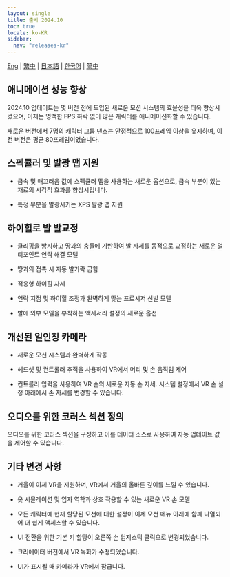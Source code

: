 ```yaml
---
layout: single
title: 출시 2024.10
toc: true
locale: ko-KR
sidebar:
  nav: "releases-kr"
---
```

[Eng](/dancexr/releases/2024.10) | [繁中](/tw/dancexr/releases/2024.10) | [日本語](/jp/dancexr/releases/2024.10) | [한국어](/kr/dancexr/releases/2024.10) | [简中](/zh/dancexr/releases/2024.10)

## 애니메이션 성능 향상

2024.10 업데이트는 몇 버전 전에 도입된 새로운 모션 시스템의 효율성을 더욱 향상시켰으며, 이제는 명백한 FPS 하락 없이 많은 캐릭터를 애니메이션화할 수 있습니다.

새로운 버전에서 7명의 캐릭터 그룹 댄스는 안정적으로 100프레임 이상을 유지하며, 이전 버전은 평균 80프레임이었습니다.


## 스펙큘러 및 발광 맵 지원

* 금속 및 매끄러움 값에 스펙큘러 맵을 사용하는 새로운 옵션으로, 금속 부분이 있는 재료의 시각적 효과를 향상시킵니다.

* 특정 부분을 발광시키는 XPS 발광 맵 지원


## 하이힐로 발 발교정

* 클리핑을 방지하고 땅과의 충돌에 기반하여 발 자세를 동적으로 교정하는 새로운 멀티포인트 연락 해결 모델

* 땅과의 접촉 시 자동 발가락 굽힘

* 적응형 하이힐 자세

* 연락 지점 및 하이힐 조정과 완벽하게 맞는 프로시저 신발 모델

* 발에 외부 모델을 부착하는 액세서리 설정의 새로운 옵션


## 개선된 일인칭 카메라

* 새로운 모션 시스템과 완벽하게 작동

* 헤드셋 및 컨트롤러 추적을 사용하여 VR에서 머리 및 손 움직임 제어

* 컨트롤러 입력을 사용하여 VR 손의 새로운 자동 손 자세. 시스템 설정에서 VR 손 설정 아래에서 손 자세를 변경할 수 있습니다.


## 오디오를 위한 코러스 섹션 정의

오디오를 위한 코러스 섹션을 구성하고 이를 데이터 소스로 사용하여 자동 업데이트 값을 제어할 수 있습니다.


## 기타 변경 사항

* 거울이 이제 VR을 지원하며, VR에서 거울의 올바른 깊이를 느낄 수 있습니다.

* 옷 시뮬레이션 및 입자 역학과 상호 작용할 수 있는 새로운 VR 손 모델

* 모든 캐릭터에 현재 할당된 모션에 대한 설정이 이제 모션 메뉴 아래에 함께 나열되어 더 쉽게 액세스할 수 있습니다.

* UI 전환을 위한 기본 키 할당이 오른쪽 손 엄지스틱 클릭으로 변경되었습니다.

* 크리에이터 버전에서 VR 녹화가 수정되었습니다.

* UI가 표시될 때 카메라가 VR에서 잠급니다.